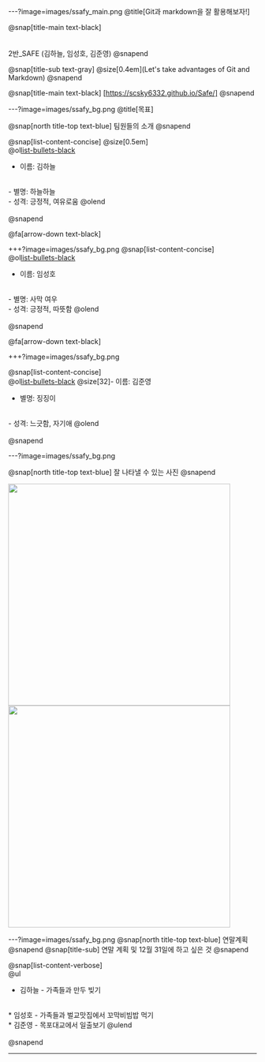---?image=images/ssafy_main.png
@title[Git과 markdown을 잘 활용해보자!]

@snap[title-main text-black]
<br>
<br><br>
2반_SAFE (김하늘, 임성호, 김준영)
@snapend

@snap[title-sub text-gray]
@size[0.4em](Let's take advantages of Git and Markdown)
@snapend


@snap[title-main text-black]
[https://scsky6332.github.io/Safe/]
@snapend



---?image=images/ssafy_bg.png
@title[목표]

@snap[north title-top text-blue]
팀원들의 소개
@snapend

@snap[list-content-concise]
@size[0.5em]
<br>
@ol[list-bullets-black](false)
- 이름: 김하늘
<br>
- 별명: 하늘하늘
<br>
- 성격: 긍정적, 여유로움
@olend
<br><br>
@snapend

@fa[arrow-down text-black]

+++?image=images/ssafy_bg.png
@snap[list-content-concise]
<br>
@ol[list-bullets-black](false)
- 이름: 임성호
<br>
- 별명: 사막 여우
<br>
- 성격: 긍정적, 따뜻함 
@olend
<br><br>
@snapend

@fa[arrow-down text-black]

+++?image=images/ssafy_bg.png

@snap[list-content-concise]
<br>
@ol[list-bullets-black](false)
@size[32]- 이름: 김준영
<br>
- 별명: 징징이
<br>
- 성격: 느긋함, 자기애 
@olend
<br><br>
@snapend




---?image=images/ssafy_bg.png

@snap[north title-top text-blue]
잘 나타낼 수 있는 사진 
@snapend

<img src="http://cdnweb01.wikitree.co.kr/webdata/editor/201810/01/img_20181001105332_9c73fcd8.jpg" width=450 height=450></img>
<img src="http://pds.joins.com/news/component/htmlphoto_mmdata/201810/03/797cb2a4-5b62-4f20-b5dd-4f72113920b6.jpg" width=450 height=450></img>

---?image=images/ssafy_bg.png
@snap[north title-top text-blue]
연말계획
@snapend
@snap[title-sub]
연말 계획 및 12월 31일에 하고 싶은 것
@snapend

@snap[list-content-verbose]
<br>
@ul[](false)
* 김하늘 - 가족들과 만두 빚기
<br>
* 임성호 - 가족들과 벌교맛집에서 꼬막비빔밥 먹기
<br>
* 김준영 - 목포대교에서 일출보기
@ulend
<br><br>
@snapend


---
